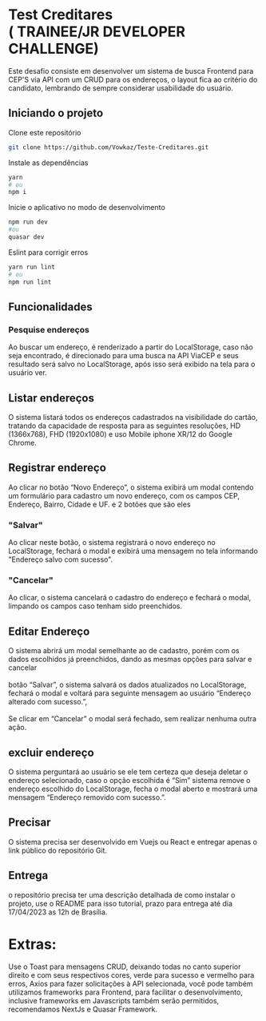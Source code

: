 # Test Creditares<br>( TRAINEE/JR DEVELOPER CHALLENGE)
Este desafio consiste em desenvolver um sistema de busca Frontend para CEP'S via API com um
CRUD para os endereços, o layout fica ao critério do candidato, lembrando de sempre considerar
usabilidade do usuário.
## Iniciando o projeto
Clone este repositório
```bash
git clone https://github.com/Vowkaz/Teste-Creditares.git
```
Instale as dependências
```bash
yarn
# ou
npm i

```
Inicie o aplicativo no modo de desenvolvimento
```bash
npm run dev
#ou
quasar dev

```
Eslint para corrigir erros
```bash
yarn run lint
# ou
npm run lint

```
## Funcionalidades

### Pesquise endereços
Ao buscar um endereço, é renderizado a partir do LocalStorage, caso não seja encontrado, é direcionado para uma busca na API ViaCEP e seus
resultado será salvo no LocalStorage, após isso será exibido na tela para o usuário
ver.

## Listar endereços
O sistema listará todos os endereços cadastrados na visibilidade do cartão, tratando da capacidade de resposta para as seguintes resoluções, HD (1366x768), FHD (1920x1080) e uso Mobile
iphone XR/12 do Google Chrome.

## Registrar endereço
Ao clicar no botão “Novo Endereço”, o sistema exibirá um modal contendo um formulário para cadastro
um novo endereço, com os campos CEP, Endereço, Bairro, Cidade e UF. e 2 botões que são eles

### "Salvar"
Ao clicar neste botão, o sistema registrará o novo endereço no LocalStorage, fechará o modal e exibirá uma mensagem no
tela informando "Endereço salvo com sucesso".
### "Cancelar"
Ao clicar, o sistema cancelará o cadastro do endereço e fechará o modal, limpando os campos caso tenham sido preenchidos.


## Editar Endereço
O sistema abrirá um modal semelhante ao de cadastro, porém com os dados escolhidos já preenchidos, dando as mesmas opções para salvar e cancelar
<br>
<br>
botão “Salvar”, o sistema salvará os dados atualizados no LocalStorage, fechará o modal e voltará para
seguinte mensagem ao usuário “Endereço alterado com sucesso.”,
<br>
<br>
Se clicar em “Cancelar” o modal será fechado, sem realizar nenhuma outra ação.

## excluir endereço
O sistema perguntará ao usuário se ele tem certeza que deseja deletar o endereço selecionado, caso o
opção escolhida é “Sim” sistema remove o endereço escolhido do LocalStorage, fecha o modal aberto
e mostrará uma mensagem “Endereço removido com sucesso.”.

## Precisar
O sistema precisa ser desenvolvido em Vuejs ou React e entregar apenas o link público do repositório Git.
## Entrega
o repositório precisa ter uma descrição detalhada de como instalar o projeto, use o README para isso
tutorial, prazo para entrega até dia 17/04/2023 as 12h de Brasília.
# Extras:

Use o Toast para mensagens CRUD, deixando todas no canto superior direito e com seus respectivos
cores, verde para sucesso e vermelho para erros, Axios para fazer solicitações à API selecionada, você pode
também utilizamos frameworks para Frontend, para facilitar o desenvolvimento, inclusive frameworks em
Javascripts também serão permitidos, recomendamos NextJs e Quasar Framework.
